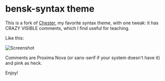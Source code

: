 # bensk-syntax theme

This is a fork of [Chester](https://github.com/csutter/chester-atom-syntax), my favorite syntax theme, with one tweak: it has CRAZY VISIBLE comments, which I find useful for teaching.  

Like this:

![Screenshot](https://raw.githubusercontent.com/bensk/bensk-syntax/master/screenshot.png)

Comments are Proxima Nova (or sans-serif if your system doesn't have it) and pink as heck.

Enjoy!
